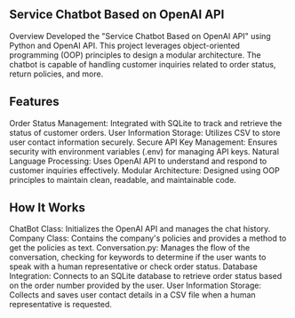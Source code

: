 ## Service Chatbot Based on OpenAI API
Overview
Developed the "Service Chatbot Based on OpenAI API" using Python and OpenAI API. This project leverages object-oriented programming (OOP) principles to design a modular architecture. The chatbot is capable of handling customer inquiries related to order status, return policies, and more.

## Features
Order Status Management: Integrated with SQLite to track and retrieve the status of customer orders.
User Information Storage: Utilizes CSV to store user contact information securely.
Secure API Key Management: Ensures security with environment variables (.env) for managing API keys.
Natural Language Processing: Uses OpenAI API to understand and respond to customer inquiries effectively.
Modular Architecture: Designed using OOP principles to maintain clean, readable, and maintainable code.

## How It Works
ChatBot Class: Initializes the OpenAI API and manages the chat history.
Company Class: Contains the company's policies and provides a method to get the policies as text.
Conversation.py: Manages the flow of the conversation, checking for keywords to determine if the user wants to speak with a human representative or check order status.
Database Integration: Connects to an SQLite database to retrieve order status based on the order number provided by the user.
User Information Storage: Collects and saves user contact details in a CSV file when a human representative is requested.